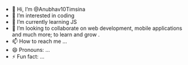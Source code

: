 - 👋 Hi, I’m @Anubhav10Timsina
- 👀 I’m interested in coding
- 🌱 I’m currently learning JS
- 💞️ I’m looking to collaborate on web development, mobile applications and much more; to learn and grow .
- 📫 How to reach me ...
- 😄 Pronouns: ...
- ⚡ Fun fact: ...

<!---
Anubhav10Timsina/Anubhav10Timsina is a ✨ special ✨ repository because its `README.md` (this file) appears on your GitHub profile.
You can click the Preview link to take a look at your changes.
--->
